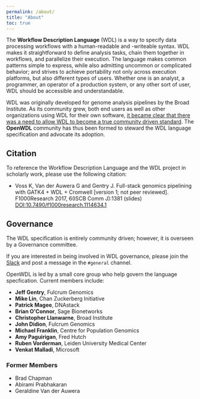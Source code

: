 ```yaml
---
permalink: /about/
title: "About"
toc: true
---
```


The **Workflow Description Language** (WDL) is a way to specify data processing workflows with a human-readable and -writeable syntax. WDL makes it straightforward to define analysis tasks, chain them together in workflows, and parallelize their execution. The language makes common patterns simple to express, while also admitting uncommon or complicated behavior; and strives to achieve portability not only across execution platforms, but also different types of users. Whether one is an analyst, a programmer, an operator of a production system, or any other sort of user, WDL should be accessible and understandable.

WDL was originally developed for genome analysis pipelines by the Broad Institute. As its community grew, both end users as well as other organizations using WDL for their own software, <a href="https://software.broadinstitute.org/wdl/blog?id=10473">it became clear that there was a need to allow WDL to become a true community driven standard</a>. The **OpenWDL** community has thus been formed to steward the WDL language specification and advocate its adoption.

## Citation

To reference the Workflow Description Language and the WDL project in scholarly work, please use the following citation:


* Voss K, Van der Auwera G and Gentry J. Full-stack genomics pipelining with GATK4 + WDL + Cromwell [version 1; not peer reviewed]. F1000Research 2017, 6(ISCB Comm J):1381 (slides) [DOI:10.7490/f1000research.1114634.1](https://doi.org/10.7490/f1000research.1114634.1)

## Governance

The WDL specification is entirely community driven; however, it is overseen by a Governance committee.

If you are interested in being involved in WDL governance, please join the [Slack](https://join.slack.com/t/openwdl/shared_invite/zt-ctmj4mhf-cFBNxIiZYs6SY9HgM9UAVw) and post a message in the `#general` channel.

OpenWDL is led by a small core group who help govern the language specfication. Current members include:

* **Jeff Gentry**, Fulcrum Genomics 
* **Mike Lin**, Chan Zuckerberg Initiative
* **Patrick Magee**, DNAstack  
* **Brian O'Connor**, Sage Bionetworks  
* **Christopher Llanwarne**, Broad Institute  
* **John Didion**, Fulcrum Genomics   
* **Michael Franklin**, Centre for Population Genomics   
* **Amy Paguirigan**, Fred Hutch  
* **Ruben Vorderman**, Leiden University Medical Center  
* **Venkat Malladi**, Microsoft   

### Former Members
* Brad Chapman
* Abirami Prabhakaran
* Geraldine Van der Auwera
